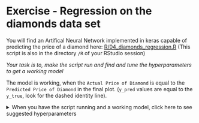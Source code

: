 Exercise - Regression on the diamonds data set
================

You will find an Artifical Neural Network implemented in keras capable
of predicting the price of a diamond here:
[R/04\_diamonds\_regression.R](R/04_diamonds_regression.R) (This script
is also in the directory `/R` of your RStudio session)

*Your task is to, make the script run and find and tune the
hyperparameters to get a working model*

The model is working, when the `Actual Price of Diamond` is equal to the
`Predicted Price of Diamond` in the final plot. (`y_pred` values are
equal to the `y_true`, look for the dashed identity line).

<details>

<summary>When you have the script running and a working model, click
here to see suggested hyperparameters</summary>

``` r
n_epochs      = 50
batch_size    = 50
loss          = 'mean_squared_error'
learning_rate = 0.001
optimzer      = optimizer_adam(lr = learning_rate)
h1_activation = 'relu'
h1_n_hidden   = 9
h2_activation = 'relu'
h2_n_hidden   = 9
h3_activation = 'relu'
h3_n_hidden   = 9
o_activation  = 'linear'
```

Try to use this as a reference and then increase of decrease the model
complexicity to see if you can find an even better architecture.

</details>
